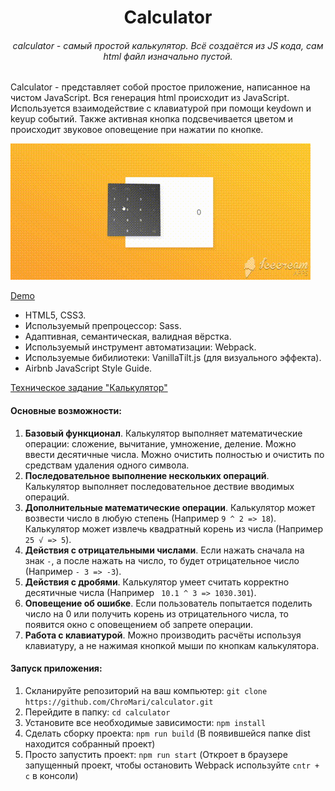 <h1 align="center">Calculator</h1>
<h6 align="center">calculator - самый простой калькулятор. Всё создаётся из JS кода, сам html файл изначально пустой.</h6>

Calculator - представляет собой простое приложение, написанное на чистом JavaScript. Вся генерация html происходит из JavaScript. Используется взаимодействие с клавиатурой при помощи keydown и keyup событий. Также активная кнопка подсвечивается цветом и происходит звуковое оповещение при нажатии по кнопке.

![Alt Text](https://raw.githubusercontent.com/ChroMari/calculator/main/calculator.gif)

[Demo](https://chromari-calculator.netlify.app/)
* HTML5, CSS3.
* Используемый препроцессор: Sass.
* Адаптивная, семантическая, валидная вёрстка.
* Используемый инструмент автоматизации: Webpack.
* Используемые бибилиотеки: VanillaTilt.js (для визуального эффекта).
* Airbnb JavaScript Style Guide.

[Техническое задание "Калькулятор"](https://github.com/rolling-scopes-school/tasks/blob/master/tasks/ready-projects/calculator.md)

#### Основные возможности:
1. **Базовый функционал**. Калькулятор выполняет математические операции: сложение, вычитание, умножение, деление. Можно ввести десятичные числа. Можно очистить полностью и очистить по средствам удаления одного символа.
2. **Последовательное выполнение нескольких операций**. Калькулятор выполняет последовательное дествие вводимых операций.
3. **Дополнительные математические операции**. Калькулятор может возвести число в любую степень (Например `9 ^ 2 => 18`). Калькулятор может извлечь квадратный корень из числа (Например `25 √ => 5`).
4. **Действия с отрицательными числами**. Если нажать сначала на знак `-`, а после нажать на число, то будет отрицательное число (Например `- 3 => -3`).
5. **Действия с дробями**. Калькулятор умеет считать корректно десятичные числа (Например ` 10.1 ^ 3 => 1030.301`).
6. **Оповещение об ошибке**. Если пользователь попытается поделить число на 0 или получить корень из отрицательного числа, то появится окно с оповещением об запрете операции.
7. **Работа с клавиатурой**. Можно производить расчёты используя клавиатуру, а не нажимая кнопкой мыши по кнопкам калькулятора.

#### Запуск приложения:
1. Скланируйте репозиторий на ваш компьютер: `git clone https://github.com/ChroMari/calculator.git`
2. Перейдите в папку: `cd calculator`
3. Установите все необходимые зависимости: `npm install`
4. Сделать сборку проекта: `npm run build` (В появившейся папке dist находится собранный проект)
5. Просто запустить проект: `npm run start` (Откроет в браузере запущенный проект, чтобы остановить Webpack используйте `cntr + c` в консоли)

 
 

